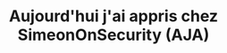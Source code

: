 ---
title: "Aujourd'hui j'ai appris chez SimeonOnSecurity (AJA)"
description: "Explorez la page 'Aujourd'hui j'ai appris' de SimeonOnSecurity pour des insights quotidiens et des découvertes en cybersécurité, technologie et automatisation."
tags: ["insights quotidiens", "partage de connaissances", "découvertes en cybersécurité", "insights technologiques", "leçons d'automatisation", "apprentissage continu", "croissance personnelle", "accumulation de connaissances", "nouvelles découvertes", "parcours d'apprentissage", "mises à jour technologiques", "tendances en cybersécurité", "insights techniques", "apprentissages quotidiens", "plateforme de partage de connaissances", "contenu éducatif", "développement personnel", "expériences d'apprentissage", "avancées technologiques", "conseils en cybersécurité"]
---